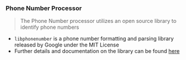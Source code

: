 ### Phone Number Processor

> The Phone Number processor utilizes an open source library to identify phone numbers

- `libphonenumber` is a phone number formatting and parsing library released by Google under the MIT License
- Further details and documentation on the library can be found [here](https://github.com/catamphetamine/libphonenumber-js)

